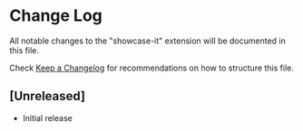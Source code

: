 # Change Log

All notable changes to the "showcase-it" extension will be documented in this file.

Check [Keep a Changelog](http://keepachangelog.com/) for recommendations on how to structure this file.

## [Unreleased]

- Initial release